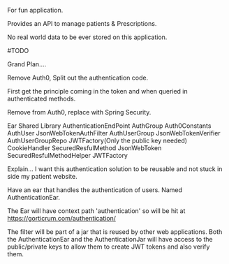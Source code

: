 For fun application.

Provides an API to manage patients & Prescriptions.

No real world data to be ever stored on this application.

#TODO

Grand Plan....

Remove Auth0, Split out the authentication code.

First get the principle coming in the token and when queried in authenticated methods.

Remove from Auth0, replace with Spring Security.

Ear                                     Shared Library 
AuthenticationEndPoint
AuthGroup                               Auth0Constants
AuthUser                                JsonWebTokenAuthFilter
AuthUserGroup                           JsonWebTokenVerifier
AuthUserGroupRepo                       JWTFactory(Only the public key needed)
CookieHandler                           SecuredResfulMethod
JsonWebToken                            SecuredResfulMethodHelper
JWTFactory                             
                                       
                                       
Explain...
I want this authentication solution to be reusable and not stuck in side
my patient website.

Have an ear that handles the authentication of users.  Named AuthenticationEar.

The Ear will have context path 'authentication' so will be hit at https://gorticrum.com/authentication/

The filter will be part of a jar that is reused by other web applications.
Both the AuthenticationEar and the AuthenticationJar will have access to the public/private keys
to allow them to create JWT tokens and also verify them.


